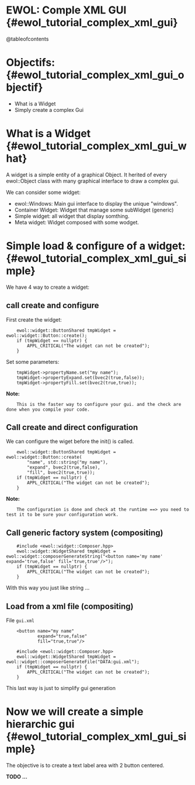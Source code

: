 EWOL: Comple XML GUI                                {#ewol_tutorial_complex_xml_gui}
====================

@tableofcontents

Objectifs:                                {#ewol_tutorial_complex_xml_gui_objectif}
==========

  - What is a Widget
  - Simply create a complex Gui

What is a Widget                                {#ewol_tutorial_complex_xml_gui_what}
================

A widget is a simple entity of a graphical Object. It herited of every ewol::Object class with many graphical interface to draw a complex gui.

We can consider some widget:
  - ewol::Windows: Main gui interface to display the unique "windows".
  - Container Widget: Widget that manage some subWidget (generic)
  - Simple widget: all widget that display somthing.
  - Meta widget: Widget composed with some wodget.

Simple load & configure of a widget:                                {#ewol_tutorial_complex_xml_gui_simple}
====================================

We have 4 way to create a widget:

call create and configure
-------------------------

First create the widget:

```{.cpp}
	ewol::widget::ButtonShared tmpWidget = ewol::widget::Button::create();
	if (tmpWidget == nullptr) {
		APPL_CRITICAL("The widget can not be created");
	}
```

Set some parameters:

```{.cpp}
	tmpWidget->propertyName.set("my name");
	tmpWidget->propertyExpand.set(bvec2(true,false));
	tmpWidget->propertyFill.set(bvec2(true,true));
```

**Note:**

```
	This is the faster way to configure your gui. and the check are done when you compile your code.
```

Call create and direct configuration
------------------------------------

We can configure the wiget before the init() is called.
```{.cpp}
	ewol::widget::ButtonShared tmpWidget = ewol::widget::Button::create(
	    "name", std::string("my name"),
	    "expand", bvec2(true,false),
	    "fill", bvec2(true,true));
	if (tmpWidget == nullptr) {
		APPL_CRITICAL("The widget can not be created");
	}
```

**Note:**

```
	The configuration is done and check at the runtime ==> you need to test it to be sure your configuration work.
```


Call generic factory system (compositing)
-----------------------------------------

```{.cpp}
	#include <ewol::widget::Composer.hpp>
	ewol::widget::WidgetShared tmpWidget = ewol::widget::composerGenerateString("<button name='my name' expand='true,false' fill='true,true'/>");
	if (tmpWidget == nullptr) {
		APPL_CRITICAL("The widget can not be created");
	}
```

With this way you just like string ...

Load from a xml file (compositing)
----------------------------------

File ```gui.xml```

```{.xml}
	<button name="my name"
	        expand="true,false"
	        fill="true,true"/>
```

```{.cpp}
	#include <ewol::widget::Composer.hpp>
	ewol::widget::WidgetShared tmpWidget = ewol::widget::composerGenerateFile("DATA:gui.xml");
	if (tmpWidget == nullptr) {
		APPL_CRITICAL("The widget can not be created");
	}
```

This last way is just to simplify gui generation


Now we will create a simple hierarchic gui                                {#ewol_tutorial_complex_xml_gui_simple}
==========================================

The objective is to create a text label area with 2 button centered.

**TODO ...**
